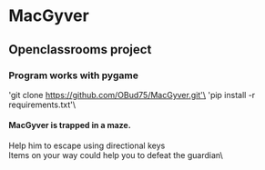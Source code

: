 # MacGyver

## Openclassrooms project

### Program works with pygame
'git clone https://github.com/OBud75/MacGyver.git'\
'pip install -r requirements.txt'\


#### MacGyver is trapped in a maze.
Help him to escape using directional keys\
Items on your way could help you to defeat the guardian\
